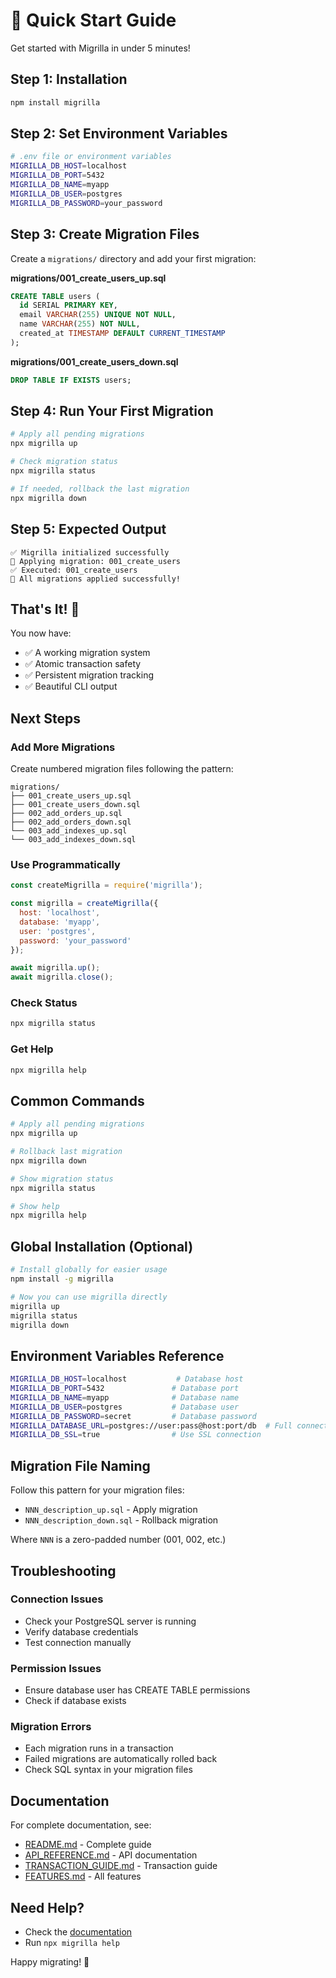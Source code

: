 # 🚀 Quick Start Guide

Get started with Migrilla in under 5 minutes!

## Step 1: Installation

```bash
npm install migrilla
```

## Step 2: Set Environment Variables

```bash
# .env file or environment variables
MIGRILLA_DB_HOST=localhost
MIGRILLA_DB_PORT=5432
MIGRILLA_DB_NAME=myapp
MIGRILLA_DB_USER=postgres
MIGRILLA_DB_PASSWORD=your_password
```

## Step 3: Create Migration Files

Create a `migrations/` directory and add your first migration:

**migrations/001_create_users_up.sql**
```sql
CREATE TABLE users (
  id SERIAL PRIMARY KEY,
  email VARCHAR(255) UNIQUE NOT NULL,
  name VARCHAR(255) NOT NULL,
  created_at TIMESTAMP DEFAULT CURRENT_TIMESTAMP
);
```

**migrations/001_create_users_down.sql**
```sql
DROP TABLE IF EXISTS users;
```

## Step 4: Run Your First Migration

```bash
# Apply all pending migrations
npx migrilla up

# Check migration status
npx migrilla status

# If needed, rollback the last migration
npx migrilla down
```

## Step 5: Expected Output

```
✅ Migrilla initialized successfully
🔄 Applying migration: 001_create_users
✅ Executed: 001_create_users
🎉 All migrations applied successfully!
```

## That's It! 🎉

You now have:
- ✅ A working migration system
- ✅ Atomic transaction safety
- ✅ Persistent migration tracking
- ✅ Beautiful CLI output

## Next Steps

### Add More Migrations
Create numbered migration files following the pattern:
```
migrations/
├── 001_create_users_up.sql
├── 001_create_users_down.sql
├── 002_add_orders_up.sql
├── 002_add_orders_down.sql
└── 003_add_indexes_up.sql
└── 003_add_indexes_down.sql
```

### Use Programmatically
```javascript
const createMigrilla = require('migrilla');

const migrilla = createMigrilla({
  host: 'localhost',
  database: 'myapp',
  user: 'postgres',
  password: 'your_password'
});

await migrilla.up();
await migrilla.close();
```

### Check Status
```bash
npx migrilla status
```

### Get Help
```bash
npx migrilla help
```

## Common Commands

```bash
# Apply all pending migrations
npx migrilla up

# Rollback last migration
npx migrilla down

# Show migration status
npx migrilla status

# Show help
npx migrilla help
```

## Global Installation (Optional)

```bash
# Install globally for easier usage
npm install -g migrilla

# Now you can use migrilla directly
migrilla up
migrilla status
migrilla down
```

## Environment Variables Reference

```bash
MIGRILLA_DB_HOST=localhost           # Database host
MIGRILLA_DB_PORT=5432               # Database port
MIGRILLA_DB_NAME=myapp              # Database name
MIGRILLA_DB_USER=postgres           # Database user
MIGRILLA_DB_PASSWORD=secret         # Database password
MIGRILLA_DATABASE_URL=postgres://user:pass@host:port/db  # Full connection string
MIGRILLA_DB_SSL=true                # Use SSL connection
```

## Migration File Naming

Follow this pattern for your migration files:
- `NNN_description_up.sql` - Apply migration
- `NNN_description_down.sql` - Rollback migration

Where `NNN` is a zero-padded number (001, 002, etc.)

## Troubleshooting

### Connection Issues
- Check your PostgreSQL server is running
- Verify database credentials
- Test connection manually

### Permission Issues
- Ensure database user has CREATE TABLE permissions
- Check if database exists

### Migration Errors
- Each migration runs in a transaction
- Failed migrations are automatically rolled back
- Check SQL syntax in your migration files

## Documentation

For complete documentation, see:
- [README.md](README.md) - Complete guide
- [API_REFERENCE.md](API_REFERENCE.md) - API documentation
- [TRANSACTION_GUIDE.md](TRANSACTION_GUIDE.md) - Transaction guide
- [FEATURES.md](FEATURES.md) - All features

## Need Help?

- Check the [documentation](README.md)
- Run `npx migrilla help`

Happy migrating! 🦍 